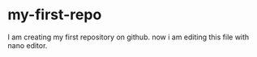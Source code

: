 # my-first-repo
I am creating my first repository on github. 
now i am editing this file with nano editor.

